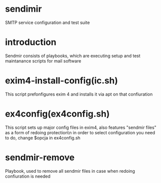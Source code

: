 # sendimir
SMTP service configuration and test suite
# introduction
Sendmir consists of playbooks, which are executing setup and test maintanance scripts for mail software
# exim4-install-config(ic.sh)
This script prefonfigures exim 4 and installs it via apt on that confiuration
# ex4config(ex4config.sh)
This script sets up major config files in exim4, also features "sendmir files" as a form of 
redoing protection\n
in order to select configuration you need to do, change $opcja in ex4config.sh
# sendmir-remove
Playbook, used to remove all sendmir files in case when redoing confiuration is needed
